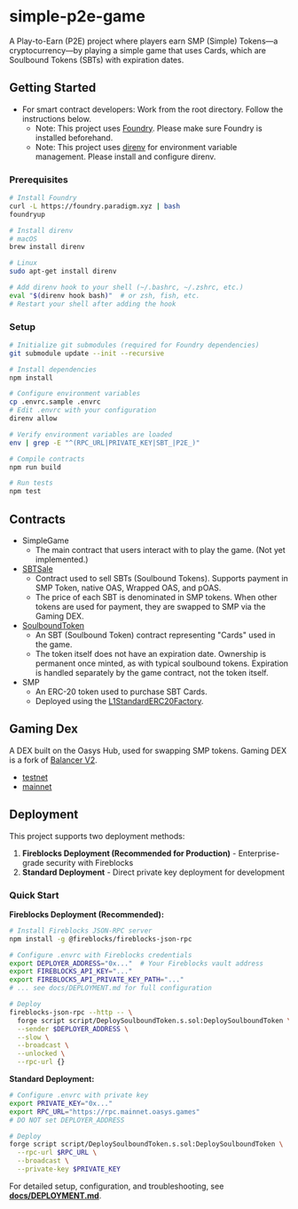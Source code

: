 # simple-p2e-game

A Play-to-Earn (P2E) project where players earn SMP (Simple) Tokens—a cryptocurrency—by playing a simple game that uses Cards, which are Soulbound Tokens (SBTs) with expiration dates.

## Getting Started

- For smart contract developers: Work from the root directory. Follow the instructions below.
  - Note: This project uses [Foundry](https://getfoundry.sh/). Please make sure Foundry is installed beforehand.
  - Note: This project uses [direnv](https://direnv.net/) for environment variable management. Please install and configure direnv.

### Prerequisites

```sh
# Install Foundry
curl -L https://foundry.paradigm.xyz | bash
foundryup

# Install direnv
# macOS
brew install direnv

# Linux
sudo apt-get install direnv

# Add direnv hook to your shell (~/.bashrc, ~/.zshrc, etc.)
eval "$(direnv hook bash)"  # or zsh, fish, etc.
# Restart your shell after adding the hook
```

### Setup

```sh
# Initialize git submodules (required for Foundry dependencies)
git submodule update --init --recursive

# Install dependencies
npm install

# Configure environment variables
cp .envrc.sample .envrc
# Edit .envrc with your configuration
direnv allow

# Verify environment variables are loaded
env | grep -E "^(RPC_URL|PRIVATE_KEY|SBT_|P2E_)"

# Compile contracts
npm run build

# Run tests
npm test
```

## Contracts

- SimpleGame
  - The main contract that users interact with to play the game. (Not yet implemented.)
- [SBTSale](./src/SBTSale.sol)
  - Contract used to sell SBTs (Soulbound Tokens). Supports payment in SMP Token,
    native OAS, Wrapped OAS, and pOAS.
  - The price of each SBT is denominated in SMP tokens. When other tokens are used for payment, they are swapped to SMP via the Gaming DEX.
- [SoulboundToken](./src/SoulboundToken.sol)
  - An SBT (Soulbound Token) contract representing "Cards" used in the game.
  - The token itself does not have an expiration date. Ownership is permanent once minted, as with typical soulbound tokens. Expiration is handled separately by the game contract, not the token itself.
- SMP
  - An ERC-20 token used to purchase SBT Cards.
  - Deployed using the [L1StandardERC20Factory](https://docs.oasys.games/docs/architecture/hub-layer/contract#preset-contracts).

## Gaming Dex

A DEX built on the Oasys Hub, used for swapping SMP tokens. Gaming DEX is a fork of [Balancer V2](https://github.com/balancer/balancer-v2-monorepo).

- [testnet](https://testnet.gaming-dex.com/#/oasys-testnet/swap)
- [mainnet](https://www.gaming-dex.com/#/defiverse/swap)

## Deployment

This project supports two deployment methods:

1. **Fireblocks Deployment (Recommended for Production)** - Enterprise-grade security with Fireblocks
2. **Standard Deployment** - Direct private key deployment for development

### Quick Start

**Fireblocks Deployment (Recommended):**

```bash
# Install Fireblocks JSON-RPC server
npm install -g @fireblocks/fireblocks-json-rpc

# Configure .envrc with Fireblocks credentials
export DEPLOYER_ADDRESS="0x..."  # Your Fireblocks vault address
export FIREBLOCKS_API_KEY="..."
export FIREBLOCKS_API_PRIVATE_KEY_PATH="..."
# ... see docs/DEPLOYMENT.md for full configuration

# Deploy
fireblocks-json-rpc --http -- \
  forge script script/DeploySoulboundToken.s.sol:DeploySoulboundToken \
  --sender $DEPLOYER_ADDRESS \
  --slow \
  --broadcast \
  --unlocked \
  --rpc-url {}
```

**Standard Deployment:**

```bash
# Configure .envrc with private key
export PRIVATE_KEY="0x..."
export RPC_URL="https://rpc.mainnet.oasys.games"
# DO NOT set DEPLOYER_ADDRESS

# Deploy
forge script script/DeploySoulboundToken.s.sol:DeploySoulboundToken \
  --rpc-url $RPC_URL \
  --broadcast \
  --private-key $PRIVATE_KEY
```

For detailed setup, configuration, and troubleshooting, see **[docs/DEPLOYMENT.md](./docs/DEPLOYMENT.md)**.
